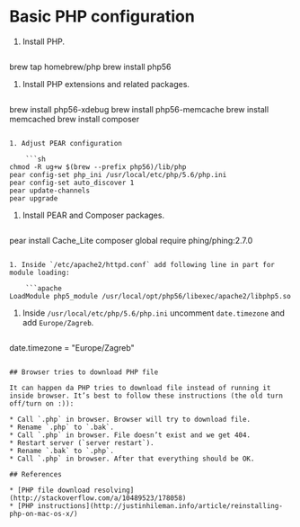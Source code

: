 # Basic PHP configuration

1. Install PHP.

	```sh
brew tap homebrew/php
brew install php56

1. Install PHP extensions and related packages.

	```sh
brew install php56-xdebug
brew install php56-memcache
brew install memcached
brew install composer
```

1. Adjust PEAR configuration

	```sh
chmod -R ug+w $(brew --prefix php56)/lib/php
pear config-set php_ini /usr/local/etc/php/5.6/php.ini
pear config-set auto_discover 1
pear update-channels
pear upgrade
```

1. Install PEAR and Composer packages.

	```sh
pear install Cache_Lite
composer global require phing/phing:2.7.0
```

1. Inside `/etc/apache2/httpd.conf` add following line in part for module loading:

	```apache
LoadModule php5_module /usr/local/opt/php56/libexec/apache2/libphp5.so
```

1. Inside `/usr/local/etc/php/5.6/php.ini` uncomment `date.timezone` and add `Europe/Zagreb`.

	```ini
date.timezone = "Europe/Zagreb"
```

## Browser tries to download PHP file

It can happen da PHP tries to download file instead of running it inside browser. It’s best to follow these instructions (the old turn off/turn on :)):

* Call `.php` in browser. Browser will try to download file.
* Rename `.php` to `.bak`.
* Call `.php` in browser. File doesn’t exist and we get 404.
* Restart server (`server restart`).
* Rename `.bak` to `.php`.
* Call `.php` in browser. After that everything should be OK.

## References

* [PHP file download resolving](http://stackoverflow.com/a/10489523/178058)
* [PHP instructions](http://justinhileman.info/article/reinstalling-php-on-mac-os-x/)
